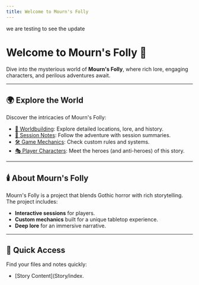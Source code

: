 ```yaml
---
title: Welcome to Mourn's Folly
---
```

we are testing to see the update


# Welcome to Mourn's Folly 🌙

Dive into the mysterious world of **Mourn's Folly**, where rich lore, engaging characters, and perilous adventures await.

---

## 🌍 Explore the World
Discover the intricacies of Mourn's Folly:

- [🌟 Worldbuilding](Worldbuilding/index.md): Explore detailed locations, lore, and history.
- [📜 Session Notes](Session-Notes/index.md): Follow the adventure with session summaries.
- [🛠️ Game Mechanics](x.-Game-Mechanics/index.md): Check custom rules and systems.
- [🎭 Player Characters](Player-Characters/index.md): Meet the heroes (and anti-heroes) of this story.

---

## 🕯️ About Mourn's Folly
Mourn's Folly is a project that blends Gothic horror with rich storytelling. The project includes:

- **Interactive sessions** for players.
- **Custom mechanics** built for a unique tabletop experience.
- **Deep lore** for an immersive narrative.

---

## 📂 Quick Access
Find your files and notes quickly:

- [Story Content](Story/index.
